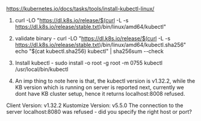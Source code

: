 

https://kubernetes.io/docs/tasks/tools/install-kubectl-linux/


1. curl -LO "https://dl.k8s.io/release/$(curl -L -s https://dl.k8s.io/release/stable.txt)/bin/linux/amd64/kubectl"

2. validate binary - curl -LO "https://dl.k8s.io/release/$(curl -L -s https://dl.k8s.io/release/stable.txt)/bin/linux/amd64/kubectl.sha256"
   echo "$(cat kubectl.sha256)  kubectl" | sha256sum --check

3. Install kubectl - sudo install -o root -g root -m 0755 kubectl /usr/local/bin/kubectl

4. An imp thing to note here is that, the kubectl version is v1.32.2, while the KB version which is running on server is reported next, currently we dont have KB cluster setup, hence it returns localhost:8008 refused.

Client Version: v1.32.2
Kustomize Version: v5.5.0
The connection to the server localhost:8080 was refused - did you specify the right host or port?

